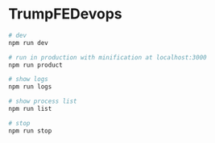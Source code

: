 TrumpFEDevops
===

``` bash
# dev 
npm run dev

# run in production with minification at localhost:3000
npm run product

# show logs
npm run logs

# show process list
npm run list

# stop
npm run stop

```

